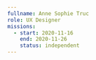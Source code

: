 ```yaml
---
fullname: Anne Sophie Truc
role: UX Designer
missions:
  - start: 2020-11-16
    end: 2020-11-26
    status: independent
---
```


